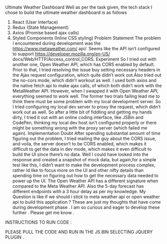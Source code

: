 Ultimate Weather Dashboard
Well as per the task given, the tech stack I chose to build the ultimate weather dashboard is
as follows
1. React (User Interface)
2. Redux (State Management)
3. Axios (Promise based ajax calls)
4. Styled Components (Inline CSS styling)
Problem Statement
The problem I encountered during development was the https://www.metaweather.com/
api/. Seems like the API isn’t configured to support https://developer.mozilla.org/en-US/
docs/Web/HTTP/Access_control_CORS.
Experiment
So I tried out with another one, Open Weather API, which has CORS enabled by default. Prior
to that, I tried resolving the issue buy setting necessary headers in the Ajax request
configuration, which quite didn’t work out.Also tried out the no-cors mode, which didn’t workout as well. I used both axios and the
native fetch api to make ajax calls, of which both didn’t work with the MetaWeather API.
However, when I swapped it with Open Weather API, everything seemed to work well.
The former two trials failing lead me to think there must be some problem with my local
development server. So I tried configuring my local dev server to proxy the request, which
didn’t work out as well.
So after a little bit of fiddling and getting my hands dirty, I tried it out with an online coding
interface, like JSBin and CodePen, thinking my local dev host isn’t configured properly or
there might be something wrong with the proxy server (which failed me again).
Implementation Doubt
After spending substantial amount of time figuring out the problem, I tried mailing the guy
about the CORS issue, and voila, the server doesn’t to be CORS enabled, which makes it
difficult to get the data in dev mode, which makes it even difficult to build the UI since there’s
no data.
Well I could have looked into the response and created a snapshot of mock data, but again,for a simple test like this, I didn’t want to make the development process complex, rather Id
like to focus more on the UI and other nifty details than spending time on figuring out how to
get the necessary data needed to power up the UI.
The Open Weather API has a different signature when compared to the Meta Weather API.
Also the 5-day forecast has different endpoints with a 3 hour delay as per my knowledge.
My Question is like if we should i stick to meta weather api or open weather api to build this
application ?
These are just my thoughts that have come during development phase .
I am so curious and eager to develop these further . Please get me know .


INSTRUCTIONS TO RUN CODE :

PLEASE PULL THE CODE AND RUN IN THE JS BIN SELECTING JQUERY PLUGIN .
